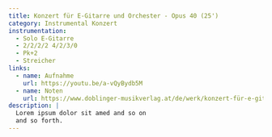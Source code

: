 ```yaml
---
title: Konzert für E-Gitarre und Orchester - Opus 40 (25')
category: Instrumental Konzert
instrumentation:
  - Solo E-Gitarre
  - 2/2/2/2 4/2/3/0
  - Pk+2
  - Streicher
links:
  - name: Aufnahme
    url: https://youtu.be/a-vQyBydb5M
  - name: Noten
    url: https://www.doblinger-musikverlag.at/de/werk/konzert-für-e-gitarre-und-orchester
description: |
  Lorem ipsum dolor sit amed and so on
  and so forth.
---
```

